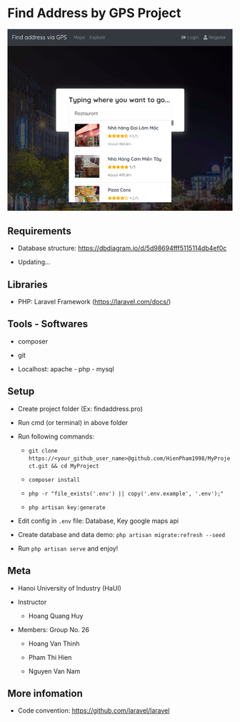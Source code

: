 # Find Address by GPS Project

![](screenshot.png)

## Requirements

- Database structure: https://dbdiagram.io/d/5d98694fff5115114db4ef0c

- Updating...

## Libraries

- PHP: Laravel Framework (https://laravel.com/docs/)

## Tools - Softwares

- composer

- git

- Localhost: apache - php - mysql

## Setup

- Create project folder (Ex: findaddress.pro)

- Run cmd (or terminal) in above folder

- Run following commands:

    + `git clone https://<your_github_user_name>@github.com/HienPham1998/MyProject.git && cd MyProject`

    + `composer install`

    + `php -r "file_exists('.env') || copy('.env.example', '.env');"`

    + `php artisan key:generate`

- Edit config in `.env` file: Database, Key google maps api

- Create database and data demo: `php artisan migrate:refresh --seed`

- Run `php artisan serve` and enjoy!

## Meta

- Hanoi University of Industry (HaUI)

- Instructor

    + Hoang Quang Huy

- Members: Group No. 26

    + Hoang Van Thinh

    + Pham Thi Hien

    + Nguyen Van Nam

## More infomation

- Code convention: https://github.com/laravel/laravel